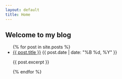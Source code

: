 ```yaml
---
layout: default
title: Home
---
```


## Welcome to my blog

<html>
  <head>

  <!-- Google tag (gtag.js) -->
  <script async src="https://www.googletagmanager.com/gtag/js?id=G-NG81F08RSR"></script>
  <script>
    window.dataLayer = window.dataLayer || [];
    function gtag(){dataLayer.push(arguments);}
    gtag('js', new Date());
  
    gtag('config', 'G-NG81F08RSR');
  </script>

  </head>
  <body>
    <ul>
      {% for post in site.posts %}
        <li>
          <a href="{{ site.baseurl}}{{ post.url }}">{{ post.title }}</a>
          <span>{{ post.date | date: "%B %d, %Y" }}</span>
          <p>{{ post.excerpt }}</p>
        </li>
      {% endfor %}
    </ul>
  </body>
</html>
